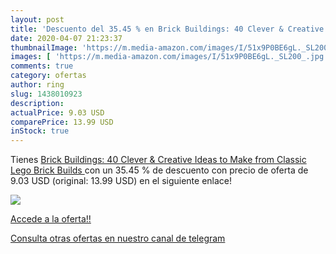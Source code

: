 ```yaml
---
layout: post
title: 'Descuento del 35.45 % en Brick Buildings: 40 Clever & Creative Id'
date: 2020-04-07 21:23:37
thumbnailImage: 'https://m.media-amazon.com/images/I/51x9P0BE6gL._SL200_.jpg'
images: [ 'https://m.media-amazon.com/images/I/51x9P0BE6gL._SL200_.jpg' ]
comments: true
category: ofertas
author: ring
slug: 1438010923
description:
actualPrice: 9.03 USD
comparePrice: 13.99 USD
inStock: true
---
```


Tienes [Brick Buildings: 40 Clever & Creative Ideas to Make from Classic Lego  Brick Builds ](https://www.amazon.com/dp/1438010923/?tag=redken08-20) con un 35.45 % de descuento con precio de oferta de 9.03 USD (original: 13.99 USD) en el siguiente enlace!

[![](https://m.media-amazon.com/images/I/51x9P0BE6gL._SL200_.jpg)](https://www.amazon.com/dp/1438010923/?tag=redken08-20)

[Accede a la oferta!!](https://www.amazon.com/dp/1438010923/?tag=redken08-20)

[Consulta otras ofertas en nuestro canal de telegram](https://t.me/s/ofertas25)
